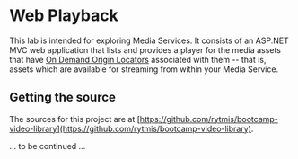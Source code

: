 # Web Playback #

This lab is intended for exploring Media Services. It consists of an ASP.NET MVC web application that lists and provides a player for the media assets that have [On Demand Origin Locators](http://msdn.microsoft.com/en-us/library/windowsazure/hh974308.aspx) associated with them -- that is, assets which are available for streaming from within your Media Service.

## Getting the source ##

The sources for this project are at [https://github.com/rytmis/bootcamp-video-library](https://github.com/rytmis/bootcamp-video-library). 

... to be continued ...